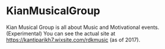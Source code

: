 # KianMusicalGroup
Kian Musical Group is all about Music and Motivational events.(Experimental)
You can see the actual site at https://kantiparikh7.wixsite.com/rdkmusic
(as of 2017).
